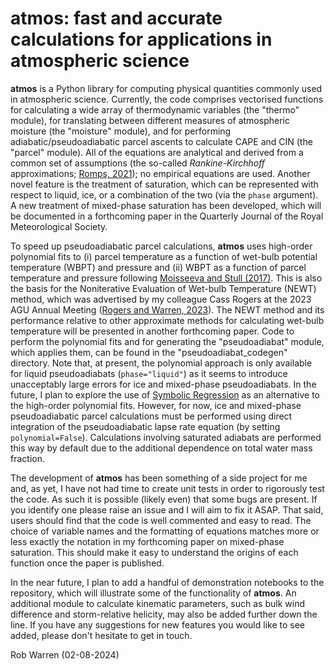 # atmos: fast and accurate calculations for applications in atmospheric science

__atmos__ is a Python library for computing physical quantities commonly used in atmospheric science. Currently, the code comprises vectorised functions for calculating a wide array of thermodynamic variables (the "thermo" module), for translating between different measures of atmospheric moisture (the "moisture" module), and for performing adiabatic/pseudoadiabatic parcel ascents to calculate CAPE and CIN (the "parcel" module). All of the equations are analytical and derived from a common set of assumptions (the so-called _Rankine-Kirchhoff_ approximations; [Romps, 2021](https://rmets.onlinelibrary.wiley.com/doi/full/10.1002/qj.4154)); no empirical equations are used. Another novel feature is the treatment of saturation, which can be represented with respect to liquid, ice, or a combination of the two (via the `phase` argument). A new treatment of mixed-phase saturation has been developed, which will be documented in a forthcoming paper in the Quarterly Journal of the Royal Meteorological Society.

To speed up pseudoadiabatic parcel calculations, __atmos__ uses high-order polynomial fits to (i) parcel temperature as a function of wet-bulb potential temperature (WBPT) and pressure and (ii) WBPT as a function of parcel temperature and pressure following [Moisseeva and Stull (2017)](https://acp.copernicus.org/articles/17/15037/2017/). This is also the basis for the Noniterative Evaluation of Wet-bulb Temperature (NEWT) method, which was advertised by my colleague Cass Rogers at the 2023 AGU Annual Meeting ([Rogers and Warren, 2023](https://doi.org/10.22541/essoar.170560423.39769387/v1)). The NEWT method and its performance relative to other approximate methods for calculating wet-bulb temperature will be presented in another forthcoming paper. Code to perform the polynomial fits and for generating the "pseudoadiabat" module, which applies them, can be found in the "pseudoadiabat_codegen" directory. Note that, at present, the polynomial approach is only available for liquid pseudoadiabats (`phase="liquid"`) as it seems to introduce unacceptably large errors for ice and mixed-phase pseudoadiabats. In the future, I plan to explore the use of [Symbolic Regression](https://github.com/MilesCranmer/PySR) as an alternative to the high-order polynomial fits. However, for now, ice and mixed-phase pseudoadiabatic parcel calculations must be performed using direct integration of the pseudoadiabatic lapse rate equation (by setting `polynomial=False`). Calculations involving saturated adiabats are performed this way by default due to the additional dependence on total water mass fraction.

The development of __atmos__ has been something of a side project for me and, as yet, I have not had time to create unit tests in order to rigorously test the code. As such it is possible (likely even) that some bugs are present. If you identify one please raise an issue and I will aim to fix it ASAP. That said, users should find that the code is well commented and easy to read. The choice of variable names and the formatting of equations matches more or less exactly the notation in my forthcoming paper on mixed-phase saturation. This should make it easy to understand the origins of each function once the paper is published.

In the near future, I plan to add a handful of demonstration notebooks to the repository, which will illustrate some of the functionality of __atmos__. An additional module to calculate kinematic parameters, such as bulk wind difference and storm-relative helicity, may also be added further down the line. If you have any suggestions for new features you would like to see added, please don't hesitate to get in touch.

Rob Warren (02-08-2024)
